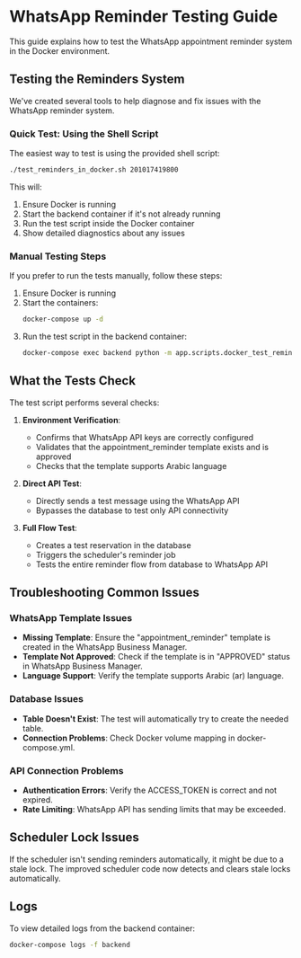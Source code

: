 # WhatsApp Reminder Testing Guide

This guide explains how to test the WhatsApp appointment reminder system in the Docker environment.

## Testing the Reminders System

We've created several tools to help diagnose and fix issues with the WhatsApp reminder system.

### Quick Test: Using the Shell Script

The easiest way to test is using the provided shell script:

```bash
./test_reminders_in_docker.sh 201017419800
```

This will:
1. Ensure Docker is running
2. Start the backend container if it's not already running
3. Run the test script inside the Docker container
4. Show detailed diagnostics about any issues

### Manual Testing Steps

If you prefer to run the tests manually, follow these steps:

1. Ensure Docker is running
2. Start the containers:
   ```bash
   docker-compose up -d
   ```
3. Run the test script in the backend container:
   ```bash
   docker-compose exec backend python -m app.scripts.docker_test_reminders 201017419800
   ```

## What the Tests Check

The test script performs several checks:

1. **Environment Verification**:
   - Confirms that WhatsApp API keys are correctly configured
   - Validates that the appointment_reminder template exists and is approved
   - Checks that the template supports Arabic language

2. **Direct API Test**:
   - Directly sends a test message using the WhatsApp API
   - Bypasses the database to test only API connectivity

3. **Full Flow Test**:
   - Creates a test reservation in the database
   - Triggers the scheduler's reminder job
   - Tests the entire reminder flow from database to WhatsApp API

## Troubleshooting Common Issues

### WhatsApp Template Issues

- **Missing Template**: Ensure the "appointment_reminder" template is created in the WhatsApp Business Manager.
- **Template Not Approved**: Check if the template is in "APPROVED" status in WhatsApp Business Manager.
- **Language Support**: Verify the template supports Arabic (ar) language.

### Database Issues

- **Table Doesn't Exist**: The test will automatically try to create the needed table.
- **Connection Problems**: Check Docker volume mapping in docker-compose.yml.

### API Connection Problems

- **Authentication Errors**: Verify the ACCESS_TOKEN is correct and not expired.
- **Rate Limiting**: WhatsApp API has sending limits that may be exceeded.

## Scheduler Lock Issues

If the scheduler isn't sending reminders automatically, it might be due to a stale lock.
The improved scheduler code now detects and clears stale locks automatically.

## Logs

To view detailed logs from the backend container:

```bash
docker-compose logs -f backend
``` 